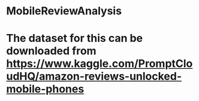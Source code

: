 # MobileReviewAnalysis


# The dataset for this can be downloaded from  https://www.kaggle.com/PromptCloudHQ/amazon-reviews-unlocked-mobile-phones
